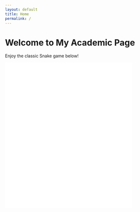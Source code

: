 ```yaml
---
layout: default
title: Home
permalink: /
---
```


# Welcome to My Academic Page

Enjoy the classic Snake game below!

<iframe src="/files/snake.html" width="420" height="480" style="border:none;"></iframe>
